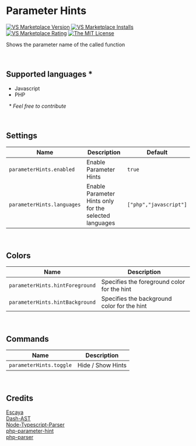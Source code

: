 # Parameter Hints

[![VS Marketplace Version](https://vsmarketplacebadge.apphb.com/version-short/DominicVonk.parameter-hints.svg)](https://marketplace.visualstudio.com/items?itemName=DominicVonk.parameter-hints)
[![VS Marketplace Installs](https://vsmarketplacebadge.apphb.com/installs-short/DominicVonk.parameter-hints.svg)](https://marketplace.visualstudio.com/items?itemName=DominicVonk.parameter-hints)
[![VS Marketplace Rating](https://vsmarketplacebadge.apphb.com/rating-short/DominicVonk.parameter-hints.svg)](https://marketplace.visualstudio.com/items?itemName=DominicVonk.parameter-hints)
[![The MIT License](https://img.shields.io/badge/license-MIT-orange.svg?style=flat-square)](http://opensource.org/licenses/MIT)

Shows the parameter name of the called function

&nbsp;
&nbsp; 

## Supported languages *
- Javascript
- PHP

&nbsp; 
\* _Feel free to contribute_

&nbsp;
&nbsp; 

## Settings

|Name|Description|Default|
---|---|---
|`parameterHints.enabled`|Enable Parameter Hints|`true`|
|`parameterHints.languages`|Enable Parameter Hints only for the selected languages|`["php","javascript"]`|

&nbsp;
&nbsp;

## Colors

| Name | Description |
---|---
|`parameterHints.hintForeground`|Specifies the foreground color for the hint|
|`parameterHints.hintBackground`|Specifies the background color for the hint|

&nbsp;
&nbsp;

## Commands

|Name|Description|
---|---
|`parameterHints.toggle`|Hide / Show Hints|

&nbsp;
&nbsp;

## Credits
[Escaya](https://github.com/escaya/escaya/)  
[Dash-AST](https://github.com/goto-bus-stop/dash-ast)  
[Node-Typescript-Parser](https://github.com/buehler/node-typescript-parse)  
[php-parameter-hint](https://github.com/robertgr991/php-parameter-hint)  
[php-parser](https://github.com/glayzzle/php-parser)